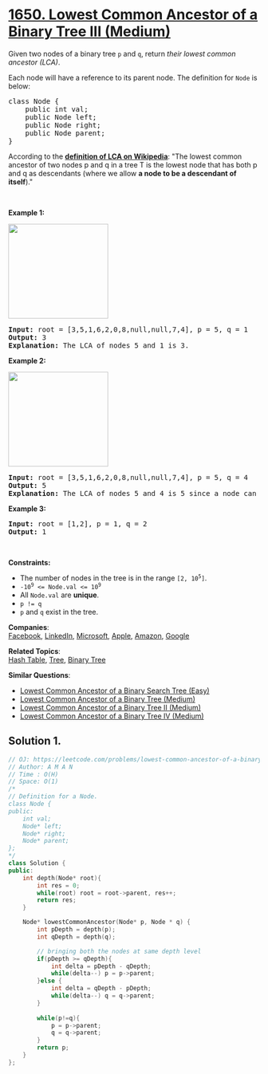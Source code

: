 # [1650. Lowest Common Ancestor of a Binary Tree III (Medium)](https://leetcode.com/problems/lowest-common-ancestor-of-a-binary-tree-iii/)

<p>Given two nodes of a&nbsp;binary tree <code>p</code> and <code>q</code>, return <em>their&nbsp;lowest common ancestor (LCA)</em>.</p>

<p>Each node will have a reference to its parent node. The definition for <code>Node</code> is below:</p>

<pre>class Node {
    public int val;
    public Node left;
    public Node right;
    public Node parent;
}
</pre>

<p>According to the <strong><a href="https://en.wikipedia.org/wiki/Lowest_common_ancestor" target="_blank">definition of LCA on Wikipedia</a></strong>: "The lowest common ancestor of two nodes p and q in a tree T is the lowest node that has both p and q as descendants (where we allow <b>a node to be a descendant of itself</b>)."</p>

<p>&nbsp;</p>
<p><strong>Example 1:</strong></p>
<img alt="" src="https://assets.leetcode.com/uploads/2018/12/14/binarytree.png" style="width: 200px; height: 190px;">
<pre><strong>Input:</strong> root = [3,5,1,6,2,0,8,null,null,7,4], p = 5, q = 1
<strong>Output:</strong> 3
<strong>Explanation:</strong> The LCA of nodes 5 and 1 is 3.
</pre>

<p><strong>Example 2:</strong></p>
<img alt="" src="https://assets.leetcode.com/uploads/2018/12/14/binarytree.png" style="width: 200px; height: 190px;">
<pre><strong>Input:</strong> root = [3,5,1,6,2,0,8,null,null,7,4], p = 5, q = 4
<strong>Output:</strong> 5
<strong>Explanation:</strong> The LCA of nodes 5 and 4 is 5 since a node can be a descendant of itself according to the LCA definition.
</pre>

<p><strong>Example 3:</strong></p>

<pre><strong>Input:</strong> root = [1,2], p = 1, q = 2
<strong>Output:</strong> 1
</pre>

<p>&nbsp;</p>
<p><strong>Constraints:</strong></p>

<ul>
	<li>The number of nodes in the tree is in the range <code>[2, 10<sup>5</sup>]</code>.</li>
	<li><code>-10<sup>9</sup> &lt;= Node.val &lt;= 10<sup>9</sup></code></li>
	<li>All <code>Node.val</code> are <strong>unique</strong>.</li>
	<li><code>p != q</code></li>
	<li><code>p</code> and <code>q</code> exist in the tree.</li>
</ul>


**Companies**:  
[Facebook](https://leetcode.com/company/facebook), [LinkedIn](https://leetcode.com/company/linkedin), [Microsoft](https://leetcode.com/company/microsoft), [Apple](https://leetcode.com/company/apple), [Amazon](https://leetcode.com/company/amazon), [Google](https://leetcode.com/company/google)

**Related Topics**:  
[Hash Table](https://leetcode.com/tag/hash-table/), [Tree](https://leetcode.com/tag/tree/), [Binary Tree](https://leetcode.com/tag/binary-tree/)

**Similar Questions**:
* [Lowest Common Ancestor of a Binary Search Tree (Easy)](https://leetcode.com/problems/lowest-common-ancestor-of-a-binary-search-tree/)
* [Lowest Common Ancestor of a Binary Tree (Medium)](https://leetcode.com/problems/lowest-common-ancestor-of-a-binary-tree/)
* [Lowest Common Ancestor of a Binary Tree II (Medium)](https://leetcode.com/problems/lowest-common-ancestor-of-a-binary-tree-ii/)
* [Lowest Common Ancestor of a Binary Tree IV (Medium)](https://leetcode.com/problems/lowest-common-ancestor-of-a-binary-tree-iv/)

## Solution 1.

```cpp
// OJ: https://leetcode.com/problems/lowest-common-ancestor-of-a-binary-tree-iii/
// Author: A M A N
// Time : O(H)
// Space: O(1)
/*
// Definition for a Node.
class Node {
public:
    int val;
    Node* left;
    Node* right;
    Node* parent;
};
*/
class Solution {
public:
    int depth(Node* root){
        int res = 0;
        while(root) root = root->parent, res++;
        return res;
    }

    Node* lowestCommonAncestor(Node* p, Node * q) {
        int pDepth = depth(p);
        int qDepth = depth(q);

        // bringing both the nodes at same depth level
        if(pDepth >= qDepth){
            int delta = pDepth - qDepth;
            while(delta--) p = p->parent;
        }else {
            int delta = qDepth - pDepth;
            while(delta--) q = q->parent;
        }
        
        while(p!=q){
            p = p->parent;
            q = q->parent;
        }
        return p;
    }
};
```